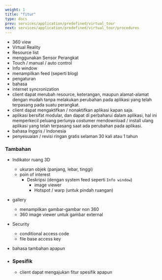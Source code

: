 ```yaml
---
weight: 1
title: "fitur"
type: docs
prev: services/application/predefined/virtual_tour
next: services/application/predefined/virtual_tour/procedures
---
```


- 360 view
- Virtual Reality
- Resource list
- menggunakan Sensor Perangkat
- Touch / manual / auto control
- Info window
- menampilkan feed (seperti blog)
- pengaturan
- bahasa
- internet syncronization
- client dapat merubah resource, keterangan, maupun alamat-alamat dengan mudah tanpa melakukan perubahan pada aplikasi yang telah terpasang pada suatu perangkat.
- client dapat mengaktifkan / nonaktifkan aplikasi kapan saja.
- aplikasi bersifat modular, dan dapat di perbaharui dalam aplikasi, hal ini memperkecil peluang perlunya costumer mendownload / install ulang aplikasi yang telah terpasang saat ada perubahan pada aplikasi.
- bahasa Inggris / Indonesia
- penyesuaian / revisi ringan gratis selaman 30 kali atau 1 tahun

### **Tambahan**

  - Indikator ruang 3D
    - ukuran objek (panjang, lebar, tinggi)
    - poin of interest
      - Deskripsi (dengan system feed seperti `Info window`)
        - image viewer
        - Hotspot / warp (untuk pindah ruangan)

  - gallery
    - menampilkan gambar-gambar non 360
    - 360 image viewer untuk gambar external

  - Security
    - conditional access code
    - file base access key

  - bahasa tambahan apapun

- ### **Spesifik**

  - client dapat mengajukan fitur spesifik apapun
